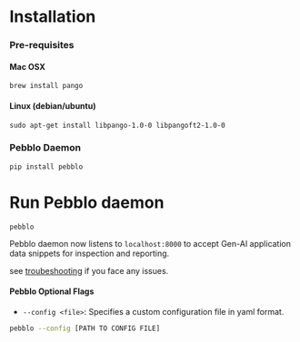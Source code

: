 # Installation

### Pre-requisites

#### Mac OSX

```
brew install pango
```

#### Linux (debian/ubuntu)

```
sudo apt-get install libpango-1.0-0 libpangoft2-1.0-0
```

### Pebblo Daemon

```
pip install pebblo
```

# Run Pebblo daemon

```
pebblo
```

Pebblo daemon now listens to `localhost:8000` to accept Gen-AI application data snippets for inspection and reporting.

see [troubeshooting](troubleshooting.md) if you face any issues.

#### Pebblo Optional Flags

- `--config <file>`: Specifies a custom configuration file in yaml format.

```bash
pebblo --config [PATH TO CONFIG FILE]
````
